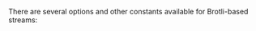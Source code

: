 <!-- YAML
added: v10.16.0
-->

There are several options and other constants available for Brotli-based
streams:

